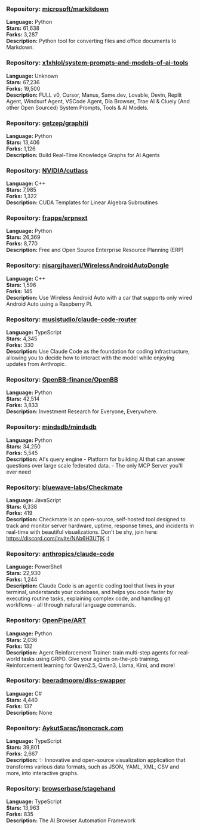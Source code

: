 ### **Repository:** [microsoft/markitdown](https://github.com/microsoft/markitdown)

**Language:** Python  
**Stars:** 61,638  
**Forks:** 3,287  
**Description:** Python tool for converting files and office documents to Markdown.

### **Repository:** [x1xhlol/system-prompts-and-models-of-ai-tools](https://github.com/x1xhlol/system-prompts-and-models-of-ai-tools)

**Language:** Unknown  
**Stars:** 67,236  
**Forks:** 19,500  
**Description:** FULL v0, Cursor, Manus, Same.dev, Lovable, Devin, Replit Agent, Windsurf Agent, VSCode Agent, Dia Browser, Trae AI & Cluely (And other Open Sourced) System Prompts, Tools & AI Models.

### **Repository:** [getzep/graphiti](https://github.com/getzep/graphiti)

**Language:** Python  
**Stars:** 13,406  
**Forks:** 1,126  
**Description:** Build Real-Time Knowledge Graphs for AI Agents

### **Repository:** [NVIDIA/cutlass](https://github.com/NVIDIA/cutlass)

**Language:** C++  
**Stars:** 7,985  
**Forks:** 1,322  
**Description:** CUDA Templates for Linear Algebra Subroutines

### **Repository:** [frappe/erpnext](https://github.com/frappe/erpnext)

**Language:** Python  
**Stars:** 26,369  
**Forks:** 8,770  
**Description:** Free and Open Source Enterprise Resource Planning (ERP)

### **Repository:** [nisargjhaveri/WirelessAndroidAutoDongle](https://github.com/nisargjhaveri/WirelessAndroidAutoDongle)

**Language:** C++  
**Stars:** 1,596  
**Forks:** 145  
**Description:** Use Wireless Android Auto with a car that supports only wired Android Auto using a Raspberry Pi.

### **Repository:** [musistudio/claude-code-router](https://github.com/musistudio/claude-code-router)

**Language:** TypeScript  
**Stars:** 4,345  
**Forks:** 330  
**Description:** Use Claude Code as the foundation for coding infrastructure, allowing you to decide how to interact with the model while enjoying updates from Anthropic.

### **Repository:** [OpenBB-finance/OpenBB](https://github.com/OpenBB-finance/OpenBB)

**Language:** Python  
**Stars:** 42,514  
**Forks:** 3,833  
**Description:** Investment Research for Everyone, Everywhere.

### **Repository:** [mindsdb/mindsdb](https://github.com/mindsdb/mindsdb)

**Language:** Python  
**Stars:** 34,250  
**Forks:** 5,545  
**Description:** AI's query engine - Platform for building AI that can answer questions over large scale federated data. - The only MCP Server you'll ever need

### **Repository:** [bluewave-labs/Checkmate](https://github.com/bluewave-labs/Checkmate)

**Language:** JavaScript  
**Stars:** 6,338  
**Forks:** 419  
**Description:** Checkmate is an open-source, self-hosted tool designed to track and monitor server hardware, uptime, response times, and incidents in real-time with beautiful visualizations. Don't be shy, join here: https://discord.com/invite/NAb6H3UTjK :)

### **Repository:** [anthropics/claude-code](https://github.com/anthropics/claude-code)

**Language:** PowerShell  
**Stars:** 22,930  
**Forks:** 1,244  
**Description:** Claude Code is an agentic coding tool that lives in your terminal, understands your codebase, and helps you code faster by executing routine tasks, explaining complex code, and handling git workflows - all through natural language commands.

### **Repository:** [OpenPipe/ART](https://github.com/OpenPipe/ART)

**Language:** Python  
**Stars:** 2,036  
**Forks:** 132  
**Description:** Agent Reinforcement Trainer: train multi-step agents for real-world tasks using GRPO. Give your agents on-the-job training. Reinforcement learning for Qwen2.5, Qwen3, Llama, Kimi, and more!

### **Repository:** [beeradmoore/dlss-swapper](https://github.com/beeradmoore/dlss-swapper)

**Language:** C#  
**Stars:** 4,440  
**Forks:** 137  
**Description:** None

### **Repository:** [AykutSarac/jsoncrack.com](https://github.com/AykutSarac/jsoncrack.com)

**Language:** TypeScript  
**Stars:** 39,801  
**Forks:** 2,667  
**Description:** ✨ Innovative and open-source visualization application that transforms various data formats, such as JSON, YAML, XML, CSV and more, into interactive graphs.

### **Repository:** [browserbase/stagehand](https://github.com/browserbase/stagehand)

**Language:** TypeScript  
**Stars:** 13,963  
**Forks:** 835  
**Description:** The AI Browser Automation Framework

